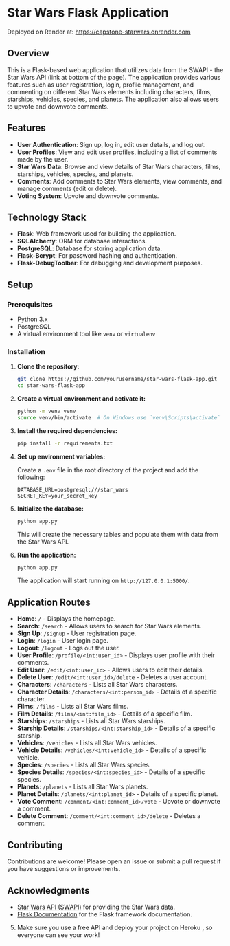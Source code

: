 # Star Wars Flask Application

Deployed on Render at: https://capstone-starwars.onrender.com

## Overview

This is a Flask-based web application that utilizes data from the SWAPI - the Star Wars API (link at bottom of the page). The application provides various features such as user registration, login, profile management, and commenting on different Star Wars elements including characters, films, starships, vehicles, species, and planets. The application also allows users to upvote and downvote comments.

## Features

- **User Authentication**: Sign up, log in, edit user details, and log out.
- **User Profiles**: View and edit user profiles, including a list of comments made by the user.
- **Star Wars Data**: Browse and view details of Star Wars characters, films, starships, vehicles, species, and planets.
- **Comments**: Add comments to Star Wars elements, view comments, and manage comments (edit or delete).
- **Voting System**: Upvote and downvote comments.

## Technology Stack

- **Flask**: Web framework used for building the application.
- **SQLAlchemy**: ORM for database interactions.
- **PostgreSQL**: Database for storing application data.
- **Flask-Bcrypt**: For password hashing and authentication.
- **Flask-DebugToolbar**: For debugging and development purposes.

## Setup

### Prerequisites

- Python 3.x
- PostgreSQL
- A virtual environment tool like `venv` or `virtualenv`

### Installation

1. **Clone the repository:**

   ```bash
   git clone https://github.com/yourusername/star-wars-flask-app.git
   cd star-wars-flask-app
   ```

2. **Create a virtual environment and activate it:**

   ```bash
   python -m venv venv
   source venv/bin/activate  # On Windows use `venv\Scripts\activate`
   ```

3. **Install the required dependencies:**

   ```bash
   pip install -r requirements.txt
   ```

4. **Set up environment variables:**

   Create a `.env` file in the root directory of the project and add the following:

   ```env
   DATABASE_URL=postgresql:///star_wars
   SECRET_KEY=your_secret_key
   ```

5. **Initialize the database:**

   ```bash
   python app.py
   ```

   This will create the necessary tables and populate them with data from the Star Wars API.

6. **Run the application:**

   ```bash
   python app.py
   ```

   The application will start running on `http://127.0.0.1:5000/`.

## Application Routes

- **Home**: `/` - Displays the homepage.
- **Search**: `/search` - Allows users to search for Star Wars elements.
- **Sign Up**: `/signup` - User registration page.
- **Login**: `/login` - User login page.
- **Logout**: `/logout` - Logs out the user.
- **User Profile**: `/profile/<int:user_id>` - Displays user profile with their comments.
- **Edit User**: `/edit/<int:user_id>` - Allows users to edit their details.
- **Delete User**: `/edit/<int:user_id>/delete` - Deletes a user account.
- **Characters**: `/characters` - Lists all Star Wars characters.
- **Character Details**: `/characters/<int:person_id>` - Details of a specific character.
- **Films**: `/films` - Lists all Star Wars films.
- **Film Details**: `/films/<int:film_id>` - Details of a specific film.
- **Starships**: `/starships` - Lists all Star Wars starships.
- **Starship Details**: `/starships/<int:starship_id>` - Details of a specific starship.
- **Vehicles**: `/vehicles` - Lists all Star Wars vehicles.
- **Vehicle Details**: `/vehicles/<int:vehicle_id>` - Details of a specific vehicle.
- **Species**: `/species` - Lists all Star Wars species.
- **Species Details**: `/species/<int:species_id>` - Details of a specific species.
- **Planets**: `/planets` - Lists all Star Wars planets.
- **Planet Details**: `/planets/<int:planet_id>` - Details of a specific planet.
- **Vote Comment**: `/comment/<int:comment_id>/vote` - Upvote or downvote a comment.
- **Delete Comment**: `/comment/<int:comment_id>/delete` - Deletes a comment.

## Contributing

Contributions are welcome! Please open an issue or submit a pull request if you have suggestions or improvements.

## Acknowledgments

- [Star Wars API (SWAPI)](https://swapi.dev/) for providing the Star Wars data.
- [Flask Documentation](https://flask.palletsprojects.com/) for the Flask framework documentation.

5. Make sure you use a free API and deploy your project on Heroku , so everyone can see your work!
